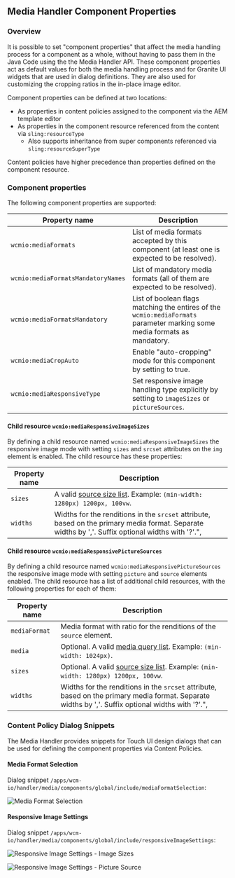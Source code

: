 ## Media Handler Component Properties

### Overview

It is possible to set "component properties" that affect the media handling process for a component as a whole, without having to pass them in the Java Code using the the Media Handler API. These component properties act as default values for both the media handling process and for Granite UI widgets that are used in dialog definitions. They are also used for customizing the cropping ratios in the in-place image editor.

Component properties can be defined at two locations:

* As properties in content policies assigned to the component via the AEM template editor
* As properties in the component resource referenced from the content via `sling:resourceType`
    * Also supports inheritance from super components referenced via `sling:resourceSuperType`

Content policies have higher precedence than properties defined on the component resource.


### Component properties

The following component properties are supported:

| Property name                         | Description
|---------------------------------------|---------------------------------------------------------------------
| `wcmio:mediaFormats`                  | List of media formats accepted by this component (at least one is expected to be resolved).
| `wcmio:mediaFormatsMandatoryNames`    | List of mandatory media formats (all of them are expected to be resolved).
| `wcmio:mediaFormatsMandatory`         | List of boolean flags matching the entires of the `wcmio:mediaFormats` parameter marking some media formats as mandatory.
| `wcmio:mediaCropAuto`                 | Enable "auto-cropping" mode for this component by setting to true.
| `wcmio:mediaResponsiveType`           | Set responsive image handling type explicitly by setting to `imageSizes` or `pictureSources`.


#### Child resource `wcmio:mediaResponsiveImageSizes`

By defining a child resource named `wcmio:mediaResponsiveImageSizes` the responsive image mode with setting `sizes` and `srcset` attributes on the `img` element is enabled. The child resource has these properties:

| Property name | Description
|---------------|---------------------------------------------------------------------
| `sizes`       | A valid [source size list][w3c-source-size-list]. Example: `(min-width: 1280px) 1200px, 100vw`.
| `widths`      | Widths for the renditions in the `srcset` attribute, based on the primary media format. Separate widths by ','. Suffix optional widths with '?'.",


#### Child resource `wcmio:mediaResponsivePictureSources`

By defining a child resource named `wcmio:mediaResponsivePictureSources` the responsive image mode with setting `picture` and `source` elements enabled. The child resource has a list of additional child resources, with the following properties for each of them:

| Property name | Description
|---------------|---------------------------------------------------------------------
| `mediaFormat` | Media format with ratio for the renditions of the `source` element.
| `media`       | Optional. A valid [media query list][w3c-media-query-list]. Example: `(min-width: 1024px)`.
| `sizes`       | Optional. A valid [source size list][w3c-source-size-list]. Example: `(min-width: 1280px) 1200px, 100vw`.
| `widths`      | Widths for the renditions in the `srcset` attribute, based on the primary media format. Separate widths by ','. Suffix optional widths with '?'.",



[w3c-source-size-list]: http://w3c.github.io/html/semantics-embedded-content.html#valid-source-size-list
[w3c-media-query-list]: http://w3c.github.io/html/infrastructure.html#valid-media-query-list


### Content Policy Dialog Snippets

The Media Handler provides snippets for Touch UI design dialogs that can be used for defining the component properties via Content Policies.

#### Media Format Selection

Dialog snippet `/apps/wcm-io/handler/media/components/global/include/mediaFormatSelection`:

![Media Format Selection](images/componentproperties-media-format-selection.png)


#### Responsive Image Settings

Dialog snippet `/apps/wcm-io/handler/media/components/global/include/responsiveImageSettings`:

![Responsive Image Settings - Image Sizes](images/componentproperties-responsive-image-sizes.png)

![Responsive Image Settings - Picture Source](images/componentproperties-responsive-picture-source.png)
